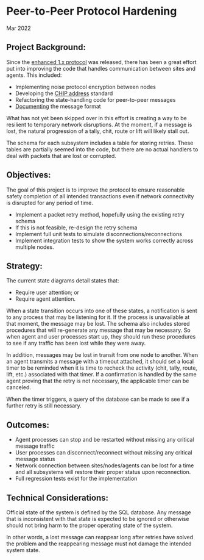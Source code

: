 # Peer-to-Peer Protocol Hardening
Mar 2022

## Project Background:
Since the [enhanced 1.x protocol](../learn-protocol) was released, there has been
a great effort put into improving the code that handles communication between 
sites and agents.  This included:
- Implementing noise protocol encryption between nodes
- Developing the [CHIP address](learn-users.md#chip-addresses) standard
- Refactoring the state-handling code for peer-to-peer messages
- [Documenting](learn-messages.md) the message format

What has not yet been skipped over in this effort is creating a way to be resilient
to temporary network disruptions.  At the moment, if a message is lost, the
natural progression of a tally, chit, route or lift will likely stall out.

The schema for each subsystem includes a table for storing retries.  These tables
are partially seemed into the code, but there are no actual handlers to deal with
packets that are lost or corrupted.

## Objectives:
The goal of this project is to improve the protocol to ensure reasonable safety
completion of all intended transactions even if network connectivity is disrupted
for any period of time.
- Implement a packet retry method, hopefully using the existing retry schema
- If this is not feasible, re-design the retry schema
- Implement full unit tests to simulate disconnections/reconnections
- Implement integration tests to show the system works correctly across multiple nodes.

## Strategy:
The current state diagrams detail states that:
- Require user attention; or
- Require agent attention.

When a state transition occurs into one of these states, a notification is sent to any
process that may be listening for it.  If the process is unavailable at that moment, 
the message may be lost.  The schema also includes stored procedures that will
re-generate any message that may be necessary.  So when agent and user processes
start up, they should run these procedures to see if any traffic has been lost while
they were away.

In addition, messages may be lost in transit from one node to another.  When an agent
transmits a message with a timeout attached, it should set a local timer to be reminded
when it is time to recheck the activity (chit, tally, route, lift, etc.)  associated 
with that timer.  If a confirmation is handled by the same agent proving that the retry
is not necessary, the applicable timer can be canceled.

When the timer triggers, a query of the database can be made to see if a further retry
is still necessary.

## Outcomes:
- Agent processes can stop and be restarted without missing any critical message traffic
- User processes can disconnect/reconnect without missing any critical message status
- Network connection between sites/nodes/agents can be lost for a time and all subsystems will
restore their proper status upon reconnection.
- Full regression tests exist for the implementation

## Technical Considerations:
Official state of the system is defined by the SQL database.
Any message that is inconsistent with that state is expected to be ignored or otherwise
should not bring harm to the proper operating state of the system.

In other words, a lost message can reappear long after retries have solved the problem
and the reappearing message must not damage the intended system state.
